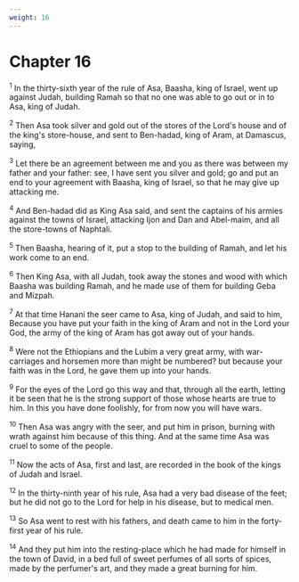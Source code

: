 ```yaml
---
weight: 16
---
```


# Chapter 16

<sup>1</sup> In the thirty-sixth year of the rule of Asa, Baasha, king of Israel, went up against Judah, building Ramah so that no one was able to go out or in to Asa, king of Judah. 

<sup>2</sup> Then Asa took silver and gold out of the stores of the Lord's house and of the king's store-house, and sent to Ben-hadad, king of Aram, at Damascus, saying, 

<sup>3</sup> Let there be an agreement between me and you as there was between my father and your father: see, I have sent you silver and gold; go and put an end to your agreement with Baasha, king of Israel, so that he may give up attacking me. 

<sup>4</sup> And Ben-hadad did as King Asa said, and sent the captains of his armies against the towns of Israel, attacking Ijon and Dan and Abel-maim, and all the store-towns of Naphtali. 

<sup>5</sup> Then Baasha, hearing of it, put a stop to the building of Ramah, and let his work come to an end. 

<sup>6</sup> Then King Asa, with all Judah, took away the stones and wood with which Baasha was building Ramah, and he made use of them for building Geba and Mizpah. 

<sup>7</sup> At that time Hanani the seer came to Asa, king of Judah, and said to him, Because you have put your faith in the king of Aram and not in the Lord your God, the army of the king of Aram has got away out of your hands. 

<sup>8</sup> Were not the Ethiopians and the Lubim a very great army, with war-carriages and horsemen more than might be numbered? but because your faith was in the Lord, he gave them up into your hands. 

<sup>9</sup> For the eyes of the Lord go this way and that, through all the earth, letting it be seen that he is the strong support of those whose hearts are true to him. In this you have done foolishly, for from now you will have wars. 

<sup>10</sup> Then Asa was angry with the seer, and put him in prison, burning with wrath against him because of this thing. And at the same time Asa was cruel to some of the people. 

<sup>11</sup> Now the acts of Asa, first and last, are recorded in the book of the kings of Judah and Israel. 

<sup>12</sup> In the thirty-ninth year of his rule, Asa had a very bad disease of the feet; but he did not go to the Lord for help in his disease, but to medical men. 

<sup>13</sup> So Asa went to rest with his fathers, and death came to him in the forty-first year of his rule. 

<sup>14</sup> And they put him into the resting-place which he had made for himself in the town of David, in a bed full of sweet perfumes of all sorts of spices, made by the perfumer's art, and they made a great burning for him. 


